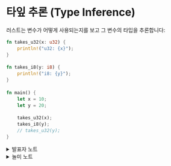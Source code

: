 # 타잎 추론 (Type Inference)

러스트는 변수가 어떻게 사용되는지를 보고 그 변수의 타입을 추론합니다:

```rust
fn takes_u32(x: u32) {
    println!("u32: {x}");
}

fn takes_i8(y: i8) {
    println!("i8: {y}");
}

fn main() {
    let x = 10;
    let y = 20;

    takes_u32(x);
    takes_i8(y);
    // takes_u32(y);
}
```

<details>

<summary>발표자 노트</summary>

이 슬라이드는, 러스트 컴파일러가 변수가 어떻게 선언되어 있고, 어떻게 사용되는지를 제약 조건으로 삼아서 변수의 타입을 추론하는 모습을 보여줍니다.

여기서 중요한 것은, 이렇게 명시적인 타입을 생략하고 선언되었다고 해서 “어떤 타입“이라도 다 담을 수 있는 타입이 되는 것은 아니라는 점입니다. 명시적인 타입 선언이 있던 없던, 컴파일러가 생성한 머신코드는 동일합니다. 컴파일러는 단지 타입 선언을 생략할 수 있도록 해서 프로그래머가 더 간결한 코드를 쓸 수 있도록 도와줄 뿐입니다.

아래 코드는, 제네릭 컨테이너를 쓸 때 컨테이터 안에 포함된 데이터의 타입을 명시적으로 쓰지 않고 `_`로 대체하여도 된다는 것을 보여줍니다:

```rust
fn main() {
    let mut v = Vec::new();
    v.push((10, false));
    v.push((20, true));
    println!("v: {v:?}");

    let vv = v.iter().collect::<std::collections::HashSet<_>>();
    println!("vv: {vv:?}");
}
```

[`collect`](https://doc.rust-lang.org/stable/std/iter/trait.Iterator.html#method.collect)는 [`HashSet`](https://doc.rust-lang.org/std/iter/trait.FromIterator.html)을 구현한 `FromIterator`에 의존합니다.

</details>

<details>

<summary>놀미 노트</summary>

* 러스트 분석기(rust analyzer)는 추론된 타잎을 표시해줍니다. auto, var를 사용할 때 타잎을 알 수 없어 불편했던 점을 개선한 기능입니다.

<img src="../../.gitbook/assets/image (3) (1).png" alt="" data-size="original">

* FromIterator는 Iterator로부터 해당 타잎을 만들 수 있다는 약속입니다. HashSet, Vec 등의 컬렉션들은 모두 이들 트레이트를 구현하고 있습니다. 트레이트를 통한 약속, 이의 구현에 대해서는 나중에 더 자세히 나옵니다.

</details>
